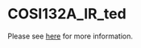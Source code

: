 # COSI132A_IR_ted

Please see [here](https://github.com/chenky0401/COSI132A_IR_ted/blob/master/WatchaWatching_readme.pdf) for more information.

